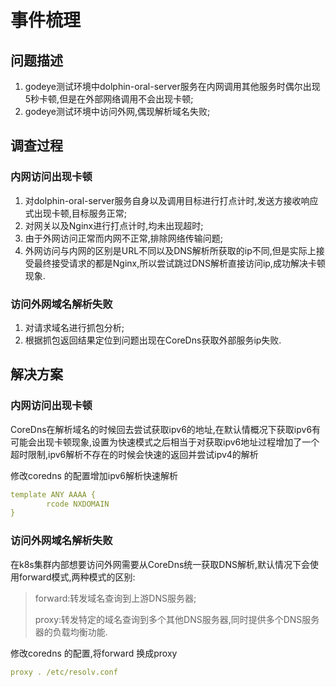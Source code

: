 # 事件梳理

## 问题描述

1. godeye测试环境中dolphin-oral-server服务在内网调用其他服务时偶尔出现5秒卡顿,但是在外部网络调用不会出现卡顿;
2. godeye测试环境中访问外网,偶现解析域名失败;

## 调查过程

### 内网访问出现卡顿

1. 对dolphin-oral-server服务自身以及调用目标进行打点计时,发送方接收响应式出现卡顿,目标服务正常;
2. 对网关以及Nginx进行打点计时,均未出现超时;
3. 由于外网访问正常而内网不正常,排除网络传输问题;
4. 外网访问与内网的区别是URL不同以及DNS解析所获取的ip不同,但是实际上接受最终接受请求的都是Nginx,所以尝试跳过DNS解析直接访问ip,成功解决卡顿现象.

### 访问外网域名解析失败

1. 对请求域名进行抓包分析;
2. 根据抓包返回结果定位到问题出现在CoreDns获取外部服务ip失败.

## 解决方案

### 内网访问出现卡顿

CoreDns在解析域名的时候回去尝试获取ipv6的地址,在默认情概况下获取ipv6有可能会出现卡顿现象,设置为快速模式之后相当于对获取ipv6地址过程增加了一个超时限制,ipv6解析不存在的时候会快速的返回并尝试ipv4的解析

修改coredns 的配置增加ipv6解析快速解析

```yaml
template ANY AAAA {
        rcode NXDOMAIN
}
```

### 访问外网域名解析失败

在k8s集群内部想要访问外网需要从CoreDns统一获取DNS解析,默认情况下会使用forward模式,两种模式的区别:

> forward:转发域名查询到上游DNS服务器;
>
> proxy:转发特定的域名查询到多个其他DNS服务器,同时提供多个DNS服务器的负载均衡功能.

修改coredns 的配置,将forward 换成proxy

```yaml
proxy . /etc/resolv.conf
```


